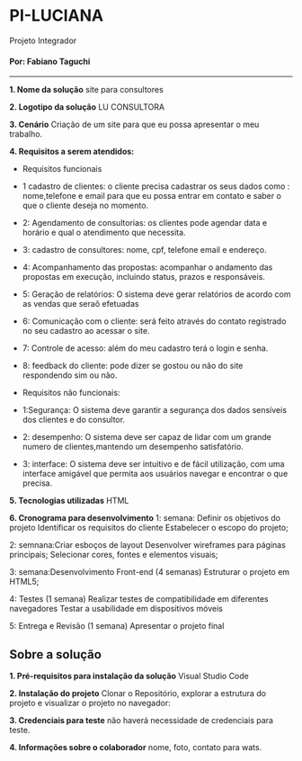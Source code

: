 # PI-LUCIANA
 Projeto Integrador
#### Por: Fabiano Taguchi
___

**1. Nome da solução**
site para consultores

**2. Logotipo da solução**
LU CONSULTORA
   
**3. Cenário**
Criação de um site para que eu possa apresentar o meu trabalho.
   
**4. Requisitos a serem atendidos:**
* Requisitos funcionais
* 1 cadastro de clientes: o cliente precisa cadastrar os seus dados como : nome,telefone e email para que eu possa entrar em contato e saber o que o cliente deseja no momento.
* 2: Agendamento de consultorias: os clientes pode agendar data e horário e qual o atendimento que necessita.
* 3: cadastro de consultores: nome, cpf, telefone email e endereço.
* 4: Acompanhamento das propostas: acompanhar o andamento das propostas em execução, incluindo status, prazos e responsáveis.
* 5: Geração de relatórios: O sistema deve gerar relatórios de acordo com as vendas que seraõ efetuadas
* 6: Comunicação com o cliente: será feito através do contato registrado no seu cadastro ao acessar o site.
* 7: Controle de acesso: além do meu cadastro terá o login e senha.
* 8: feedback do cliente: pode dizer se gostou ou não do site respondendo sim ou não.
   
* Requisitos não funcionais:
* 1:Segurança: O sistema deve garantir a segurança dos dados sensíveis dos clientes e do consultor.
* 2: desempenho: O sistema deve ser capaz de lidar com um grande numero de clientes,mantendo um desempenho satisfatório.
* 3: interface: O sistema deve ser intuitivo e de fácil utilização, com uma interface amigável que permita aos usuários navegar e encontrar o que precisa.
  
**5. Tecnologias utilizadas**
HTML

**6. Cronograma para desenvolvimento**
1: semana:
Definir os objetivos do projeto
Identificar os requisitos do cliente
Estabelecer o escopo do projeto;

2: semnana:Criar esboços de layout
Desenvolver wireframes para páginas principais;
Selecionar cores, fontes e elementos visuais;

3: semana:Desenvolvimento Front-end (4 semanas)
Estruturar o projeto em HTML5;

4: Testes (1 semana)
Realizar testes de compatibilidade em diferentes navegadores
Testar a usabilidade em dispositivos móveis

5: Entrega e Revisão (1 semana)
Apresentar o projeto final 



## Sobre a solução
**1. Pré-requisitos para instalação da solução**
Visual Studio Code

**2. Instalação do projeto**
Clonar o Repositório, explorar a estrutura do projeto e visualizar o projeto no navegador:

**3. Credenciais para teste**
 não haverá necessidade de credenciais para teste.

**4. Informações sobre o colaborador**
nome, foto, contato para wats.
